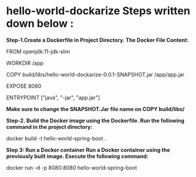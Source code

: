 # hello-world-dockarize Steps written down below : 

**Step-1.Create a Dockerfile in Project Directory. The Docker File Content:**

FROM openjdk:11-jdk-slim

WORKDIR /app

COPY build/libs/hello-world-dockarize-0.0.1-SNAPSHOT.jar /app/app.jar

EXPOSE 8080

ENTRYPOINT ["java", "-jar", "app.jar"]

**Make sure to change the  SNAPSHOT.Jar file name on COPY build/libs/**

**Step-2. Build the Docker image using the Dockerfile. Run the following command in the project directory:**

docker build -t hello-world-spring-boot .

**Step 3: Run a Docker container
Run a Docker container using the previously built image. Execute the following command:**

docker run -d -p 8080:8080 hello-world-spring-boot






